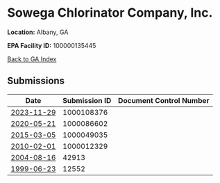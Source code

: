 #  Sowega Chlorinator Company, Inc.

**Location:** Albany, GA

**EPA Facility ID:** 100000135445

[Back to GA Index](../../index.md)

## Submissions

| Date | Submission ID | Document Control Number |
|------|--------------|-------------------------|
| [2023-11-29](submissions/1000108376.md) | 1000108376 |  |
| [2020-05-21](submissions/1000086602.md) | 1000086602 |  |
| [2015-03-05](submissions/1000049035.md) | 1000049035 |  |
| [2010-02-01](submissions/1000012329.md) | 1000012329 |  |
| [2004-08-16](submissions/42913.md) | 42913 |  |
| [1999-06-23](submissions/12552.md) | 12552 |  |
